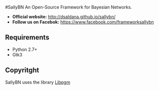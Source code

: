#SallyBN
An Open-Source Framework for Bayesian Networks.

* **Official website:** http://dsaldana.github.io/sallybn/
* **Follow us on Facebok:** https://www.facebook.com/frameworksallybn

## Requirements
* Python 2.7+
* Gtk3

## Copyritght
SallyBN uses the library [Libpgm](http://pythonhosted.org/libpgm/)
